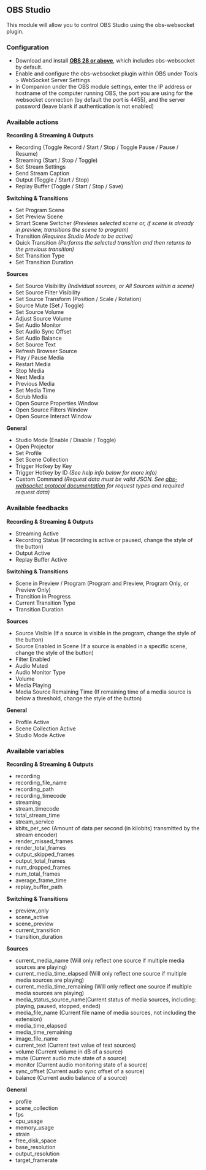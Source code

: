 ## OBS Studio

This module will allow you to control OBS Studio using the obs-websocket plugin.

### Configuration

- Download and install [**OBS 28 or above**](https://obsproject.com), which includes obs-websocket by default.
- Enable and configure the obs-websocket plugin within OBS under Tools > WebSocket Server Settings
- In Companion under the OBS module settings, enter the IP address or hostname of the computer running OBS, the port you are using for the websocket connection (by default the port is 4455), and the server password (leave blank if authentication is not enabled)

### Available actions

**Recording & Streaming & Outputs**

- Recording (Toggle Record / Start / Stop / Toggle Pause / Pause / Resume)
- Streaming (Start / Stop / Toggle)
- Set Stream Settings
- Send Stream Caption
- Output (Toggle / Start / Stop)
- Replay Buffer (Toggle / Start / Stop / Save)

**Switching & Transitions**

- Set Program Scene
- Set Preview Scene
- Smart Scene Switcher _(Previews selected scene or, if scene is already in preview, transitions the scene to program)_
- Transition _(Requires Studio Mode to be active)_
- Quick Transition _(Performs the selected transition and then returns to the previous transition)_
- Set Transition Type
- Set Transition Duration

**Sources**

- Set Source Visibility _(Individual sources, or All Sources within a scene)_
- Set Source Filter Visibility
- Set Source Transform (Position / Scale / Rotation)
- Source Mute (Set / Toggle)
- Set Source Volume
- Adjust Source Volume
- Set Audio Monitor
- Set Audio Sync Offset
- Set Audio Balance
- Set Source Text
- Refresh Browser Source
- Play / Pause Media
- Restart Media
- Stop Media
- Next Media
- Previous Media
- Set Media Time
- Scrub Media
- Open Source Properties Window
- Open Source Filters Window
- Open Source Interact Window

**General**

- Studio Mode (Enable / Disable / Toggle)
- Open Projector
- Set Profile
- Set Scene Collection
- Trigger Hotkey by Key
- Trigger Hotkey by ID _(See help info below for more info)_
- Custom Command _(Request data must be valid JSON. See [obs-websocket protocol documentation](https://github.com/obsproject/obs-websocket/blob/master/docs/generated/protocol.md#requests) for request types and required request data)_

### Available feedbacks

**Recording & Streaming & Outputs**

- Streaming Active
- Recording Status (If recording is active or paused, change the style of the button)
- Output Active
- Replay Buffer Active

**Switching & Transitions**

- Scene in Preview / Program (Program and Preview, Program Only, or Preview Only)
- Transition in Progress
- Current Transition Type
- Transition Duration

**Sources**

- Source Visible (If a source is visible in the program, change the style of the button)
- Source Enabled in Scene (If a source is enabled in a specific scene, change the style of the button)
- Filter Enabled
- Audio Muted
- Audio Monitor Type
- Volume
- Media Playing
- Media Source Remaining Time (If remaining time of a media source is below a threshold, change the style of the button)

**General**

- Profile Active
- Scene Collection Active
- Studio Mode Active

### Available variables

**Recording & Streaming & Outputs**

- recording
- recording_file_name
- recording_path
- recording_timecode
- streaming
- stream_timecode
- total_stream_time
- stream_service
- kbits_per_sec (Amount of data per second (in kilobits) transmitted by the stream encoder)
- render_missed_frames
- render_total_frames
- output_skipped_frames
- output_total_frames
- num_dropped_frames
- num_total_frames
- average_frame_time
- replay_buffer_path

**Switching & Transitions**

- preview_only
- scene_active
- scene_preview
- current_transition
- transition_duration

**Sources**

- current_media_name (Will only reflect one source if multiple media sources are playing)
- current_media_time_elapsed (Will only reflect one source if multiple media sources are playing)
- current_media_time_remaining (Will only reflect one source if multiple media sources are playing)
- media_status_source_name(Current status of media sources, including: playing, paused, stopped, ended)
- media_file_name (Current file name of media sources, not including the extension)
- media_time_elapsed
- media_time_remaining
- image_file_name
- current_text (Current text value of text sources)
- volume (Current volume in dB of a source)
- mute (Current audio mute state of a source)
- monitor (Current audio monitoring state of a source)
- sync_offset (Current audio sync offset of a source)
- balance (Current audio balance of a source)

**General**

- profile
- scene_collection
- fps
- cpu_usage
- memory_usage
- strain
- free_disk_space
- base_resolution
- output_resolution
- target_framerate
